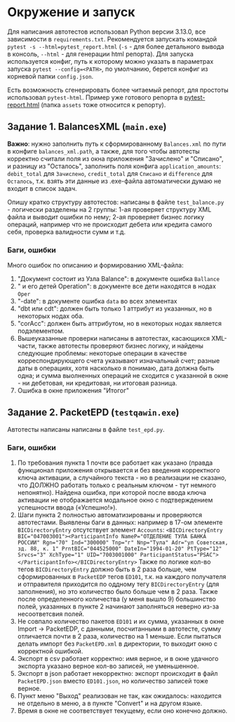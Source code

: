 # Окружение и запуск

Для написания автотестов использовал Python версии 3.13.0, все зависимости в `requirements.txt`. Рекомендуется запускать командой `pytest -s --html=pytest_report.html` (`-s` - для более детального вывода в консоль, `--html` - для генерации html репорта).
Для запуска используется конфиг, путь к которому можно указать в параметрах запуска `pytest --config=<PATH>`, по умолчанию, берется конфиг из корневой папки `config.json`.

Есть возможность сгенерировать более читаемый репорт, для простоты использовал `pytest-html`. Пример уже готового репорта в [pytest-report.html](https://github.com/LicBoy/CBR_test_task/blob/main/pytest_report.html) (папка `assets` тоже относится к репорту).

## Задание 1. BalancesXML (`main.exe`)
**Важно**: нужно заполнить путь к сформированному `Balances.xml` по пути в конфиге `balances_xml.path`, а также, для того чтобы автотесты корректно считали поля из окна приложения "Зачислено" и "Списано", и разницу из "Осталось", заполнить поля конфига `application_amounts`: `debit_total` для `Зачислено`, `credit_total` для `Списано` и `difference` для `Осталось`, т.к. взять эти данные из .exe-файла автоматически думаю не входит в список задач.

Опишу кратко структуру автотестов: написаны в файле `test_balance.py` - логически разделены на 2 группы: 1-ая проверяет структуру XML файла и выводит ошибки по нему; 2-ая проверяет бизнес логику операций, например что не происходит дебета или кредита самого себя, проверка валидности сумм и т.д.

### Баги, ошибки
Много ошибок по описанию и формированию XML-файла:
1. "Документ состоит из Узла Balance": в документе ошибка `Ballance`
2. " и его детей Operation": в документе все дети находятся в нодах `Oper`
3. "-date": в документе ошибка `data` во всех элементах
4. "dbt или cdt": должен быть только 1 аттрибут из указанных, но в некоторых нодах оба.
5. "corAcc": должен быть аттрибутом, но в некоторых нодах является подэлементом.
6. Вышеуказанные проверки написаны в автотестах, касающихся XML-части, также автотесты проверяют бизнес логику, и найдены следующие проблемы: некоторые операции в качестве корреспондирующего счета указывают изначальный счет; разные даты в операциях, хотя насколько я понимаю, дата должна быть одна; и сумма выолненных операций не сходится с указанной в окне - ни дебетовая, ни кредитовая, ни итоговая разница.
7. Ошибка в окне приложения "Итогог"

## Задание 2. PacketEPD (`testqawin.exe`)
Автотесты написаны написаны в файле `test_epd.py`.

### Баги, ошибки
1. По требования пункта 1 почти все работает как указано (правда функционал приложения открывается и без введения корректного ключа активации, а случайного текста - но в реализации не сказано, что ДОЛЖНО работать только с реальным ключом - тут немного непонятно). Найдена ошибка, при которой после ввода ключа активации не отображается модальное окно с подтверждением успешности ввода («Успешно!»).
2. Шаги пункта 2 полностью автоматизированы и проверяются автотестами. Выявлены баги в данных: например в 17-ом элементе `BICDirectoryEntry` отсутствует элемент `Accounts`:
`<BICDirectoryEntry BIC="047003001"><ParticipantInfo NameP="ОТДЕЛЕНИЕ ТУЛА БАНКА РОССИИ" Rgn="70" Ind="300000" Tnp="г" Nnp="Тула" Adr="ул Советская, зд. 88, к. 1" PrntBIC="044525000" DateIn="1994-01-20" PtType="12" Srvcs="3" XchType="1" UID="7003001000" ParticipantStatus="PSAC"></ParticipantInfo></BICDirectoryEntry>`
   Также по логике кол-во тегов `BICDirectoryEntry` должно быть в 2 раза больше, чем сформированных в `PacketEDP` тегов `ED101`, т.к. на каждого получателя и отправителя приходится по оддному тегу `BICDirectoryEntry` (для заполнения), но это количество было больше чем в 2 раза.
   Также после определенного количества (у меня вышло 9) большинство полей, указанных в пункте 2 начинают заполняться неверно из-за несоответсвия полей.
4. Не совпало количество пакетов `ED101` и их сумма, указанных в окне Import -> PacketEDP, с данными, посчитанными в автотесте, сумму отличается почти в 2 раза, количество на 1 меньше. Если пытаться делать импорт без `PacketEPD.xml` в директории, то выходит окно с корректной ошибкой.
5. Экспорт в csv работает корректно: имя верное, и в окне удачного экспорта указано верное кол-во записей, не уменьшенное.
6. Экспорт в json работает некорректно: экспорт происходит в файл `PacketEPD.json` вместо `ED101.json`, но количество записей тоже верное.
7. Пункт меню "Выход" реализован не так, как ожидалось: находится не отдельно в меню, а в пункте "Convert" и на другом языке.
8. Время в окне не соответствует текущему, если оно конечно должно.
